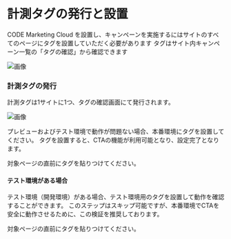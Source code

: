 # 計測タグの発行と設置
CODE Marketing Cloud を設置し、キャンペーンを実施するにはサイトのすべてのページにタグを設置していただく必要があります
タグはサイト内キャンペーン一覧の「タグの確認」から確認できます

![画像](https://github.com/f-code/code-mc-docs/blob/master/ja/images/campaign-top.PNG)

### 計測タグの発行
計測タグは1サイトに1つ、タグの確認画面にて発行されます。

![画像](https://github.com/f-code/code-mc-docs/blob/master/ja/images/tags.PNG)

プレビューおよびテスト環境で動作が問題ない場合、本番環境にタグを設置してください。
タグを設置すると、CTAの機能が利用可能となり、設定完了となります。

対象ページの</body>直前にタグを貼りつけてください。


#### テスト環境がある場合

テスト環境（開発環境）がある場合、テスト環境用のタグを設置して動作を確認することができます。
このステップはスキップ可能ですが、本番環境でCTAを安全に動作させるために、この検証を推奨しております。

対象ページの</body>直前にタグを貼りつけてください。

